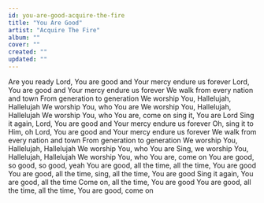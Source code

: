 ```yaml
---
id: you-are-good-acquire-the-fire
title: "You Are Good"
artist: "Acquire The Fire"
album: ""
cover: ""
created: ""
updated: ""
---
```


Are you ready
Lord, You are good and Your mercy endure us forever
Lord, You are good and Your mercy endure us forever
We walk from every nation and town
From generation to generation
We worship You, Hallelujah, Hallelujah
We worship You, who You are
We worship You, Hallelujah, Hallelujah
We worship You, who You are, come on sing it, You are Lord
Sing it again, Lord, You are good and Your mercy endure us forever
Oh, sing it to Him, oh
Lord, You are good and Your mercy endure us forever
We walk from every nation and town
From generation to generation
We worship You, Hallelujah, Hallelujah
We worship You, who You are
Sing, we worship You, Hallelujah, Hallelujah
We worship You, who You are, come on
You are good, so good, so good, yeah
You are good, all the time, all the time, You are good
You are good, all the time, sing, all the time, You are good
Sing it again, You are good, all the time
Come on, all the time, You are good
You are good, all the time, all the time, You are good, come on